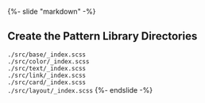 {%- slide "markdown" -%}
## Create the Pattern Library Directories

`./src/base/_index.scss`<br/>
`./src/color/_index.scss`<br/>
`./src/text/_index.scss`<br/>
`./src/link/_index.scss`<br/>
`./src/card/_index.scss`<br/>
`./src/layout/_index.scss`
{%- endslide -%}
